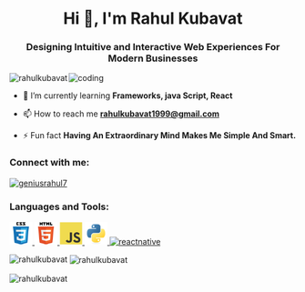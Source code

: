 <h1 align="center">Hi 👋, I'm Rahul Kubavat</h1>
<h3 align="center">Designing Intuitive and Interactive Web Experiences For Modern Businesses</h3>
<img align="right" alt="coding" width="400" src="https://media.giphy.com/media/qgQUggAC3Pfv687qPC/giphy.gif">

<p align="left"> <img src="https://komarev.com/ghpvc/?username=rahulkubavat&label=Profile%20views&color=0e75b6&style=flat" alt="rahulkubavat" /> </p>

- 🌱 I’m currently learning **Frameworks, java Script, React**

- 📫 How to reach me **rahulkubavat1999@gmail.com**

- ⚡ Fun fact **Having An Extraordinary Mind Makes Me Simple And Smart.**

<h3 align="left">Connect with me:</h3>
<p align="left">
<a href="https://instagram.com/geniusrahul7" target="blank"><img align="center" src="https://raw.githubusercontent.com/rahuldkjain/github-profile-readme-generator/master/src/images/icons/Social/instagram.svg" alt="geniusrahul7" height="30" width="40" /></a>
</p>

<h3 align="left">Languages and Tools:</h3>
<p align="left"> <a href="https://www.w3schools.com/css/" target="_blank" rel="noreferrer"> <img src="https://raw.githubusercontent.com/devicons/devicon/master/icons/css3/css3-original-wordmark.svg" alt="css3" width="40" height="40"/> </a> <a href="https://www.w3.org/html/" target="_blank" rel="noreferrer"> <img src="https://raw.githubusercontent.com/devicons/devicon/master/icons/html5/html5-original-wordmark.svg" alt="html5" width="40" height="40"/> </a> <a href="https://developer.mozilla.org/en-US/docs/Web/JavaScript" target="_blank" rel="noreferrer"> <img src="https://raw.githubusercontent.com/devicons/devicon/master/icons/javascript/javascript-original.svg" alt="javascript" width="40" height="40"/> </a> <a href="https://www.python.org" target="_blank" rel="noreferrer"> <img src="https://raw.githubusercontent.com/devicons/devicon/master/icons/python/python-original.svg" alt="python" width="40" height="40"/> </a> <a href="https://reactnative.dev/" target="_blank" rel="noreferrer"> <img src="https://reactnative.dev/img/header_logo.svg" alt="reactnative" width="40" height="40"/> </a> </p>

<p><img align="left" src="https://github-readme-stats.vercel.app/api/top-langs?username=rahulkubavat&show_icons=true&locale=en&layout=compact" alt="rahulkubavat" /></p>

<p>&nbsp;<img align="center" src="https://github-readme-stats.vercel.app/api?username=rahulkubavat&show_icons=true&locale=en" alt="rahulkubavat" /></p>

<p><img align="center" src="https://github-readme-streak-stats.herokuapp.com/?user=rahulkubavat&" alt="rahulkubavat" /></p>

